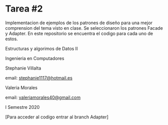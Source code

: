 # Tarea #2

Implementacion de ejemplos de los patrones de diseño para una mejor comprension del tema visto en clase. Se
seleccionaron los patrones Facade y Adapter. En este repositorio se encuentra el codigo para cada uno de estos.

Estructuras y algorimos de Datos II

Ingenieria en Computadores

Stephanie Villalta 

email: stephanie1117@hotmail.es

Valeria Morales 

email: valeriamorales40@gmail.com

I Semestre 2020

[Para acceder al codigo entrar al branch Adapter]
